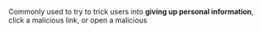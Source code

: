 Commonly used to try to trick users into **giving up personal information**, click a malicious link, or open a malicious 